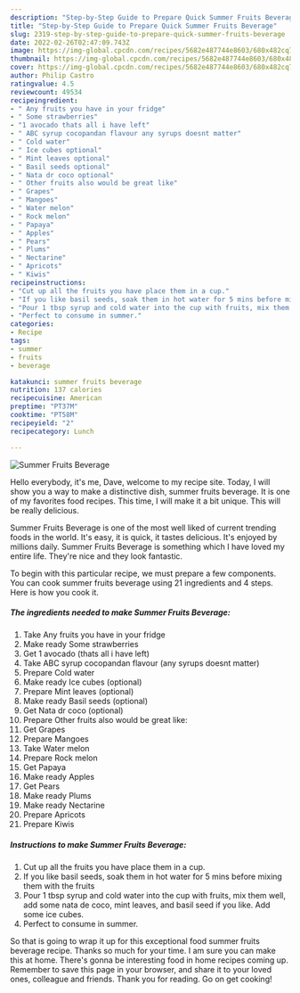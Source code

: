 ```yaml
---
description: "Step-by-Step Guide to Prepare Quick Summer Fruits Beverage"
title: "Step-by-Step Guide to Prepare Quick Summer Fruits Beverage"
slug: 2319-step-by-step-guide-to-prepare-quick-summer-fruits-beverage
date: 2022-02-26T02:47:09.743Z
image: https://img-global.cpcdn.com/recipes/5682e487744e8603/680x482cq70/summer-fruits-beverage-recipe-main-photo.jpg
thumbnail: https://img-global.cpcdn.com/recipes/5682e487744e8603/680x482cq70/summer-fruits-beverage-recipe-main-photo.jpg
cover: https://img-global.cpcdn.com/recipes/5682e487744e8603/680x482cq70/summer-fruits-beverage-recipe-main-photo.jpg
author: Philip Castro
ratingvalue: 4.5
reviewcount: 49534
recipeingredient:
- " Any fruits you have in your fridge"
- " Some strawberries"
- "1 avocado thats all i have left"
- " ABC syrup cocopandan flavour any syrups doesnt matter"
- " Cold water"
- " Ice cubes optional"
- " Mint leaves optional"
- " Basil seeds optional"
- " Nata dr coco optional"
- " Other fruits also would be great like"
- " Grapes"
- " Mangoes"
- " Water melon"
- " Rock melon"
- " Papaya"
- " Apples"
- " Pears"
- " Plums"
- " Nectarine"
- " Apricots"
- " Kiwis"
recipeinstructions:
- "Cut up all the fruits you have place them in a cup."
- "If you like basil seeds, soak them in hot water for 5 mins before mixing them with the fruits"
- "Pour 1 tbsp syrup and cold water into the cup with fruits, mix them well, add some nata de coco, mint leaves, and basil seed if you like. Add some ice cubes."
- "Perfect to consume in summer."
categories:
- Recipe
tags:
- summer
- fruits
- beverage

katakunci: summer fruits beverage 
nutrition: 137 calories
recipecuisine: American
preptime: "PT37M"
cooktime: "PT58M"
recipeyield: "2"
recipecategory: Lunch

---
```



![Summer Fruits Beverage](https://img-global.cpcdn.com/recipes/5682e487744e8603/680x482cq70/summer-fruits-beverage-recipe-main-photo.jpg)

Hello everybody, it's me, Dave, welcome to my recipe site. Today, I will show you a way to make a distinctive dish, summer fruits beverage. It is one of my favorites food recipes. This time, I will make it a bit unique. This will be really delicious.



Summer Fruits Beverage is one of the most well liked of current trending foods in the world. It's easy, it is quick, it tastes delicious. It's enjoyed by millions daily. Summer Fruits Beverage is something which I have loved my entire life. They're nice and they look fantastic.


To begin with this particular recipe, we must prepare a few components. You can cook summer fruits beverage using 21 ingredients and 4 steps. Here is how you cook it.

<!--inarticleads1-->

##### The ingredients needed to make Summer Fruits Beverage:

1. Take  Any fruits you have in your fridge
1. Make ready  Some strawberries
1. Get 1 avocado (thats all i have left)
1. Take  ABC syrup cocopandan flavour (any syrups doesnt matter)
1. Prepare  Cold water
1. Make ready  Ice cubes (optional)
1. Prepare  Mint leaves (optional)
1. Make ready  Basil seeds (optional)
1. Get  Nata dr coco (optional)
1. Prepare  Other fruits also would be great like:
1. Get  Grapes
1. Prepare  Mangoes
1. Take  Water melon
1. Prepare  Rock melon
1. Get  Papaya
1. Make ready  Apples
1. Get  Pears
1. Make ready  Plums
1. Make ready  Nectarine
1. Prepare  Apricots
1. Prepare  Kiwis




<!--inarticleads2-->

##### Instructions to make Summer Fruits Beverage:

1. Cut up all the fruits you have place them in a cup.
1. If you like basil seeds, soak them in hot water for 5 mins before mixing them with the fruits
1. Pour 1 tbsp syrup and cold water into the cup with fruits, mix them well, add some nata de coco, mint leaves, and basil seed if you like. Add some ice cubes.
1. Perfect to consume in summer.




So that is going to wrap it up for this exceptional food summer fruits beverage recipe. Thanks so much for your time. I am sure you can make this at home. There's gonna be interesting food in home recipes coming up. Remember to save this page in your browser, and share it to your loved ones, colleague and friends. Thank you for reading. Go on get cooking!
